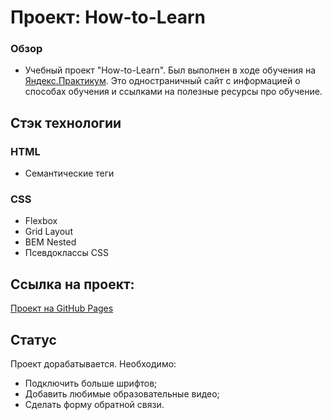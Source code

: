 # Проект: How-to-Learn

### Обзор

* Учебный проект "How-to-Learn". Был выполнен в ходе обучения на [Яндекс.Практикум](https://practicum.yandex.ru/). Это одностраничный сайт с информацией о способах обучения и ссылками на полезные ресурсы про обучение.

## Стэк технологии
### HTML
- Семантические теги

### CSS
- Flexbox
- Grid Layout
- BEM Nested
- Псевдоклассы CSS

## Ссылка на проект:
[Проект на GitHub Pages](https://rumpil666.github.io/how-to-learn/)

## Статус
Проект дорабатывается. Необходимо:
- Подключить больше шрифтов;
- Добавить любимые образовательные видео;
- Сделать форму обратной связи.
